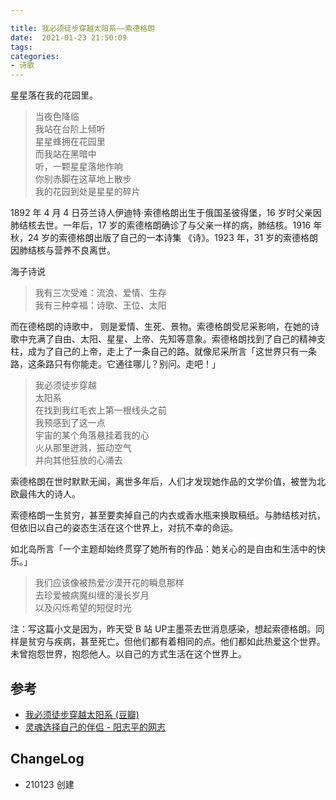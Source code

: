 ```yaml
---

title: 我必须徒步穿越太阳系——索德格朗
date:  2021-01-23 21:50:09
tags: 
categories: 
- 诗歌
---
```


星星落在我的花园里。

<!--more-->

> 当夜色降临  
> 我站在台阶上倾听  
> 星星蜂拥在花园里  
> 而我站在黑暗中  
> 听，一颗星星落地作响  
> 你别赤脚在这草地上散步  
> 我的花园到处是星星的碎片  

1892 年 4 月 4 日芬兰诗人伊迪特·索德格朗出生于俄国圣彼得堡，16 岁时父亲因肺结核去世。一年后，17 岁的索德格朗确诊了与父亲一样的病，肺结核。1916 年秋，24 岁的索德格朗出版了自己的一本诗集 《诗》。1923 年，31 岁的索德格朗因肺结核与营养不良离世。

海子诗说
> 我有三次受难：流浪、爱情、生存  
> 我有三种幸福：诗歌、王位、太阳

而在德格朗的诗歌中， 则是爱情、生死、景物。索德格朗受尼采影响，在她的诗歌中充满了自由、太阳、星星、上帝、先知等意象。索德格朗找到了自己的精神支柱，成为了自己的上帝，走上了一条自己的路。就像尼采所言「这世界只有一条路，这条路只有你能走。它通往哪儿？别问。走吧！」

>我必须徒步穿越  
>太阳系  
>在找到我红毛衣上第一根线头之前  
>我预感到了这一点  
>宇宙的某个角落悬挂着我的心  
>火从那里迸溅，振动空气  
>并向其他狂放的心涌去  

索德格朗在世时默默无闻，离世多年后，人们才发现她作品的文学价值，被誉为北欧最伟大的诗人。

索德格朗一生贫穷，甚至要卖掉自己的内衣或香水瓶来换取稿纸。与肺结核对抗，但依旧以自己的姿态生活在这个世界上，对抗不幸的命运。

如北岛所言「一个主题却始终贯穿了她所有的作品：她关心的是自由和生活中的快乐。」

> 我们应该像被热爱沙漠开花的瞬息那样  
> 去珍爱被病魔纠缠的漫长岁月  
> 以及闪烁希望的短促时光  

注：写这篇小文是因为，昨天受 B 站 UP主墨茶去世消息感染，想起索德格朗。同样是贫穷与疾病，甚至死亡。但他们都有着相同的点。他们都如此热爱这个世界。未曾抱怨世界，抱怨他人。以自己的方式生活在这个世界上。

## 参考
- [我必须徒步穿越太阳系 (豆瓣)](https://book.douban.com/subject/26269851/)
- [灵魂选择自己的伴侣 - 阳志平的网志](https://www.yangzhiping.com/psy/OpenMindWorld.html)

## ChangeLog

- 210123 创建
